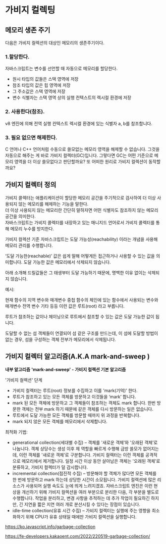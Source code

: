 # 가비지 컬렉팅

## 메모리 생존 주기
다음은 가비지 컬렉션의 대상인 메모리의 생존주기이다. 
### 1.할당한다.
자바스크립트는 변수를 선언할 때 자동으로 메모리를 할당한다.
- 원시 타입의 값들은 스택 영역에 저장   
- 참조 타입의 값은 힙 영역에 저장 
- 그 주소값은 스택 영역에 저장   
- 변수 식별자는 스택 영역 상의 실행 컨텍스트의 렉시컬 환경에 저장

### 2. 사용한다(참조).
v8 엔진에 의해 전역 실행 컨텍스트 렉시컬 환경에 있는 식별자 a, b를 참조합니다.

### 3. 필요 없으면 해제한다.
C 언어나 C++ 언어처럼 수동으로 쓸모없는 메모리 영역을 해제할 수 없습니다. 그것을 자동으로 해주는 게 바로 가비지 컬렉터(GC)입니다. 그렇다면 GC는 어떤 기준으로 메모리 영역을 더 이상 쓸모없다고 판단할까요? 또 어떠한 원리로 가비지 컬렉션이 동작할까요?


## 가비지 컬렉터 정의
가비지 콜렉터는 애플리케이션이 할당한 메모리 공간을 주기적으로 검사하여 더 이상 사용되지 않는 메모리를 해제하는 기능을 말한다.   
더 이상 사용되지 않는 메모리란 간단히 말하자면 어떤 식별자도 참조하지 않는 메모리 공간을 의미한다.  
 자바스크립트는 가비지 콜렉터를 내장하고 있는 매니지드 언어로서 가비지 콜렉터를 통해 메모리 누수를 방지한다. 

가비지 컬렉션 기준
자바스크립트는 도달 가능성(reachability) 이라는 개념을 사용해 메모리 관리를 수행합니다.

‘도달 가능한(reachable)’ 값은 쉽게 말해 어떻게든 접근하거나 사용할 수 있는 값을 의미합니다. 도달 가능한 값은 메모리에서 삭제되지 않습니다.

아래 소개해 드릴값들은 그 태생부터 도달 가능하기 때문에, 명백한 이유 없이는 삭제되지 않습니다.

예시:

현재 함수의 지역 변수와 매개변수
중첩 함수의 체인에 있는 함수에서 사용되는 변수와 매개변수
전역 변수
기타 등등
이런 값은 루트(root) 라고 부릅니다.

루트가 참조하는 값이나 체이닝으로 루트에서 참조할 수 있는 값은 도달 가능한 값이 됩니다.

도달할 수 없는 섬
객체들이 연결되어 섬 같은 구조를 만드는데, 이 섬에 도달할 방법이 없는 경우, 섬을 구성하는 객체 전부가 메모리에서 삭제됩니다.

## 가비지 컬렉터 알고리즘(A.K.A mark-and-sweep )
**내부 알고리즘**
**'mark-and-sweep' - 가비지 컬렉션 기본 알고리즘**

'가비지 컬렉션' 단계
- 가비지 컬렉터는 루트(root) 정보를 수집하고 이를 'mark(기억)' 한다.
- 루트가 참조하고 있는 모든 객체를 방문하고 이것들을 ‘mark’ 합니다.
- mark 된 모든 객체에 방문하고 그 객체들이 참조하는 객체도 mark 합니다. 한번 방문한 객체는 전부 mark 하기 때문에 같은 객체를 다시 방문하는 일은 없습니다.
- 루트에서 도달 가능한 모든 객체를 방문할 때까지 위 과정을 반복합니다.
- mark 되지 않은 모든 객체를 메모리에서 삭제합니다.


최적화 기법:

- generational collection(세대별 수집) – 객체를 '새로운 객체’와 '오래된 객체’로 나눕니다. 객체 상당수는 생성 이후 제 역할을 빠르게 수행해 금방 쓸모가 없어지는데, 이런 객체를 '새로운 객체’로 구분합니다. 가비지 컬렉터는 이런 객체를 공격적으로 메모리에서 제거합니다. 일정 시간 이상 동안 살아남은 객체는 '오래된 객체’로 분류하고, 가비지 컬렉터가 덜 감시합니다.
- incremental collection(점진적 수집) – 방문해야 할 객체가 많다면 모든 객체를 한 번에 방문하고 mark 하는데 상당한 시간이 소모됩니다. 가비지 컬렉션에 많은 리소스가 사용되어 실행 속도도 눈에 띄게 느려지겠죠. 자바스크립트 엔진은 이런 현상을 개선하기 위해 가비지 컬렉션을 여러 부분으로 분리한 다음, 각 부분을 별도로 수행합니다. 작업을 분리하고, 변경 사항을 추적하는 데 추가 작업이 필요하긴 하지만, 긴 지연을 짧은 지연 여러 개로 분산시킬 수 있다는 장점이 있습니다.
- idle-time collection(유휴 시간 수집) – 가비지 컬렉터는 실행에 주는 영향을 최소화하기 위해 CPU가 유휴 상태일 때에만 가비지 컬렉션을 실행합니다.

https://ko.javascript.info/garbage-collection

https://fe-developers.kakaoent.com/2022/220519-garbage-collection/